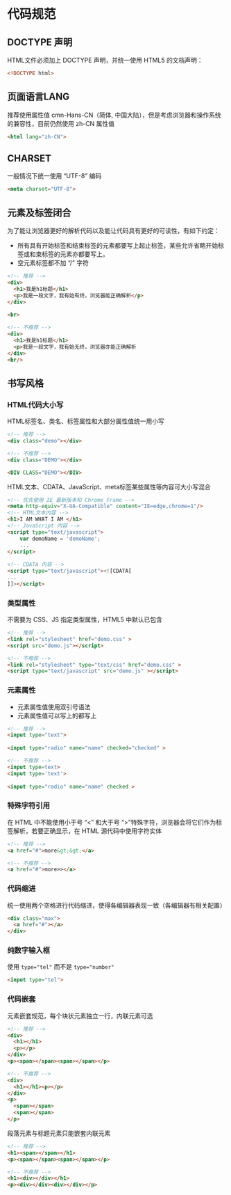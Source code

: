 # 代码规范

## DOCTYPE 声明

HTML文件必须加上 DOCTYPE 声明，并统一使用 HTML5 的文档声明：

```html
<!DOCTYPE html>
```

## 页面语言LANG

推荐使用属性值 cmn-Hans-CN（简体, 中国大陆），但是考虑浏览器和操作系统的兼容性，目前仍然使用 zh-CN 属性值

```html
<html lang="zh-CN">
```

## CHARSET

一般情况下统一使用 “UTF-8” 编码

```html
<meta charset="UTF-8">
```

## 元素及标签闭合

为了能让浏览器更好的解析代码以及能让代码具有更好的可读性，有如下约定：
* 所有具有开始标签和结束标签的元素都要写上起止标签，某些允许省略开始标签或和束标签的元素亦都要写上。
* 空元素标签都不加 “/” 字符

```html
<!-- 推荐 -->
<div>
  <h1>我是h1标题</h1>
  <p>我是一段文字，我有始有终，浏览器能正确解析</p>
</div>
	
<br>

<!-- 不推荐 -->
<div>
  <h1>我是h1标题</h1>
  <p>我是一段文字，我有始无终，浏览器亦能正确解析
</div>
<br/>
```

## 书写风格

### HTML代码大小写

HTML标签名、类名、标签属性和大部分属性值统一用小写

```html
<!-- 推荐 -->
<div class="demo"></div>

<!-- 不推荐 -->
<div class="DEMO"></div>

<DIV CLASS="DEMO"></DIV>
```
HTML文本、CDATA、JavaScript、meta标签某些属性等内容可大小写混合

```html
<!-- 优先使用 IE 最新版本和 Chrome Frame -->
<meta http-equiv="X-UA-Compatible" content="IE=edge,chrome=1"/>
<!-- HTML文本内容 -->
<h1>I AM WHAT I AM </h1>
<!-- JavaScript 内容 -->
<script type="text/javascript">
	var demoName = 'demoName';
	...
</script>
	
<!-- CDATA 内容 -->
<script type="text/javascript"><![CDATA[
...
]]></script>
```

### 类型属性

不需要为 CSS、JS 指定类型属性，HTML5 中默认已包含

```html
<!-- 推荐 -->
<link rel="stylesheet" href="demo.css" >
<script src="demo.js"></script>

<!-- 不推荐 -->
<link rel="stylesheet" type="text/css" href="demo.css" >
<script type="text/javascript" src="demo.js" ></script>
```

### 元素属性

* 元素属性值使用双引号语法
* 元素属性值可以写上的都写上

```html
<!-- 推荐 -->
<input type="text">
	
<input type="radio" name="name" checked="checked" >

<!-- 不推荐 -->
<input type=text>	
<input type='text'>
	
<input type="radio" name="name" checked >
```

### 特殊字符引用

在 HTML 中不能使用小于号 “<” 和大于号 “>”特殊字符，浏览器会将它们作为标签解析，若要正确显示，在 HTML 源代码中使用字符实体

```html
<!-- 推荐 -->
<a href="#">more&gt;&gt;</a>

<!-- 不推荐 -->
<a href="#">more>></a>
```

### 代码缩进

统一使用两个空格进行代码缩进，使得各编辑器表现一致（各编辑器有相关配置）

```html
<div class="max">
  <a href="#"></a>
</div>
```

### 纯数字输入框

使用 `type="tel"` 而不是 `type="number"`

```html
<input type="tel">
```

### 代码嵌套

元素嵌套规范，每个块状元素独立一行，内联元素可选

```html
<!-- 推荐 -->
<div>
  <h1></h1>
  <p></p>
</div>	
<p><span></span><span></span></p>

<!-- 不推荐 -->
<div>
  <h1></h1><p></p>
</div>	
<p> 
  <span></span>
  <span></span>
</p>
```

段落元素与标题元素只能嵌套内联元素

```html
<!-- 推荐 -->
<h1><span></span></h1>
<p><span></span><span></span></p>

<!-- 不推荐 -->
<h1><div></div></h1>
<p><div></div><div></div></p>
```



